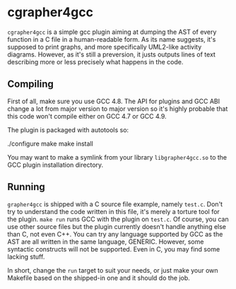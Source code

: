 cgrapher4gcc
============

`cgrapher4gcc` is a simple gcc plugin aiming at dumping the AST of every
function in a C file in a human-readable form. As its name suggests, it's
supposed to print graphs, and more specifically UML2-like activity diagrams.
However, as it's still a preversion, it justs outputs lines of text describing
more or less precisely what happens in the code.

Compiling
---------

First of all, make sure you use GCC 4.8. The API for plugins and GCC ABI
change a lot from major version to major version so it's highly probable that
this code won't compile either on GCC 4.7 or GCC 4.9.

The plugin is packaged with autotools so:

  ./configure
  make
  make install

You may want to make a symlink from your library `libgrapher4gcc.so` to the
GCC plugin installation directory.

Running
-------

`grapher4gcc` is shipped with a C source file example, namely `test.c`. Don't
try to understand the code written in this file, it's merely a torture tool for
the plugin. `make run` runs GCC with the plugin on `test.c`. Of course, you can
use other source files but the plugin currently doesn't handle anything else
than C, not even C++. You can try any language supported by GCC as the AST are
all written in the same language, GENERIC. However, some syntactic constructs
will not be supported. Even in C, you may find some lacking stuff.

In short, change the `run` target to suit your needs, or just make your own
Makefile based on the shipped-in one and it should do the job.
